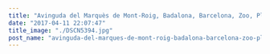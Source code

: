 ```yaml
---
title: "Avinguda del Marquès de Mont-Roig, Badalona, Barcelona, Zoo, Plaça d'Espanya"
date: "2017-04-11 22:07:47"
title_image: "./DSCN5394.jpg"
post_name: "avinguda-del-marques-de-mont-roig-badalona-barcelona-zoo-placa-despanya"
---
```



